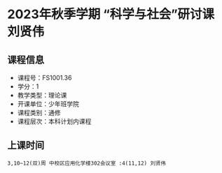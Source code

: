 # 2023年秋季学期 “科学与社会”研讨课 刘贤伟






## 课程信息

- 课程号：FS1001.36
- 学分：1
- 教学类型：理论课
- 开课单位：少年班学院
- 课程类别：通修
- 课程层次：本科计划内课程

## 上课时间

```
3,10~12(双)周 中校区应用化学楼302会议室 :4(11,12) 刘贤伟
```

